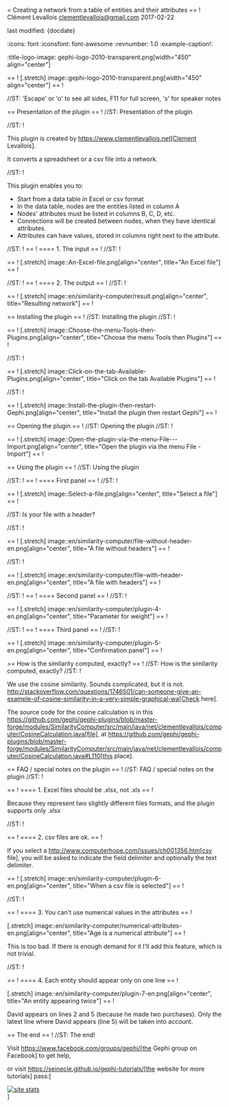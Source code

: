 =  Creating a network from a table of entities and their attributes
== !
Clément Levallois <clementlevallois@gmail.com>
2017-02-22

last modified: {docdate}

:icons: font
:iconsfont:   font-awesome
:revnumber: 1.0
:example-caption!:

:title-logo-image: gephi-logo-2010-transparent.png[width="450" align="center"]

== !
[.stretch]
image::gephi-logo-2010-transparent.png[width="450" align="center"]
== !


//ST: 'Escape' or 'o' to see all sides, F11 for full screen, 's' for speaker notes


== Presentation of the plugin
== !
//ST: Presentation of the plugin

//ST: !

This plugin is created by https://www.clementlevallois.net[Clement Levallois].

It converts a spreadsheet or a csv file into a network.

//ST: !

This plugin enables you to:

*   Start from a data table in Excel or csv format
*   In the data table, nodes are the entities listed in column A
*   Nodes' attributes must be listed in columns B, C, D, etc.
*   Connections will be created between nodes, when they have identical attributes.
*   Attributes can have values, stored in columns right next to the attribute.

//ST: !
== !
==== 1. The input
== !
//ST: !

== !
[.stretch]
image::An-Excel-file.png[align="center", title="An Excel file"]
== !



//ST: !
== !
==== 2. The output
== !
//ST: !

== !
[.stretch]
image::en/similarity-computer/result.png[align="center", title="Resulting network"]
== !


== Installing the plugin
== !
//ST: Installing the plugin
//ST: !

== !
[.stretch]
image::Choose-the-menu-Tools-then-Plugins.png[align="center", title="Choose the menu Tools then Plugins"]
== !


//ST: !

== !
[.stretch]
image::Click-on-the-tab-Available-Plugins.png[align="center", title="Click on the tab Available Plugins"]
== !


//ST: !

== !
[.stretch]
image::Install-the-plugin-then-restart-Gephi.png[align="center", title="Install the plugin then restart Gephi"]
== !


== Opening the plugin
== !
//ST: Opening the plugin
//ST: !

== !
[.stretch]
image::Open-the-plugin-via-the-menu-File---Import.png[align="center", title="Open the plugin via the menu File - Import"]
== !


== Using the plugin
== !
//ST: Using the plugin

//ST: !
== !
==== First panel
== !
//ST: !

== !
[.stretch]
image::Select-a-file.png[align="center", title="Select a file"]
== !


//ST: Is your file with a header?

//ST: !

== !
[.stretch]
image::en/similarity-computer/file-without-header-en.png[align="center", title="A file without headers"]
== !


//ST: !

== !
[.stretch]
image::en/similarity-computer/file-with-header-en.png[align="center", title="A file with headers"]
== !


//ST: !
== !
==== Second panel
== !
//ST: !

== !
[.stretch]
image::en/similarity-computer/plugin-4-en.png[align="center", title="Parameter for weight"]
== !


//ST: !
== !
==== Third panel
== !
//ST: !

== !
[.stretch]
image::en/similarity-computer/plugin-5-en.png[align="center", title="Confirmation panel"]
== !


== How is the similarity computed, exactly?
== !
//ST: How is the similarity computed, exactly?
//ST: !

We use the cosine similarity. Sounds complicated, but it is not. http://stackoverflow.com/questions/1746501/can-someone-give-an-example-of-cosine-similarity-in-a-very-simple-graphical-wa[Check here].

The source code for the cosine calculation is in this https://github.com/gephi/gephi-plugins/blob/master-forge/modules/SimilarityComputer/src/main/java/net/clementlevallois/computer/CosineCalculation.java[file], at https://github.com/gephi/gephi-plugins/blob/master-forge/modules/SimilarityComputer/src/main/java/net/clementlevallois/computer/CosineCalculation.java#L110[this place].

== FAQ / special notes on the plugin
== !
//ST: FAQ / special notes on the plugin
//ST: !

== !
==== 1. Excel files should be .xlsx, not .xls
== !

Because they represent two slightly different files formats, and the plugin supports only .xlsx

//ST: !

== !
==== 2. csv files are ok.
== !

If you select a http://www.computerhope.com/issues/ch001356.htm[csv file], you will be asked to indicate the field delimiter and optionally the text delimiter.

== !
[.stretch]
image::en/similarity-computer/plugin-6-en.png[align="center", title="When a csv file is selected"]
== !


//ST: !

== !
==== 3. You can't use numerical values in the attributes
== !

[.stretch]
image::en/similarity-computer/numerical-attributes-en.png[align="center", title="Age is a numerical attribute"]
== !


This is too bad. If there is enough demand for it I'll add this feature, which is not trivial.

//ST: !

== !
==== 4. Each entity should appear only on one line
== !

[.stretch]
image::en/similarity-computer/plugin-7-en.png[align="center", title="An entity appearing twice"]
== !


David appears on lines 2 and 5 (because he made two purchases). Only the latest line where David appears (line 5) will be taken into account.

== The end
== !
//ST: The end!

Visit https://www.facebook.com/groups/gephi/[the Gephi group on Facebook] to get help,

or visit https://seinecle.github.io/gephi-tutorials/[the website for more tutorials]
pass:[    <!-- Start of StatCounter Code for Default Guide -->
    <script type="text/javascript">
        var sc_project = 11238920;
        var sc_invisible = 1;
        var sc_security = "11238920";
        var scJsHost = (("https:" == document.location.protocol) ?
            "https://secure." : "http://www.");
        document.write("<sc" + "ript type='text/javascript' src='" +
            scJsHost +
            "statcounter.com/counter/counter.js'></" + "script>");
    </script>
    <noscript><div class="statcounter"><a title="site stats"
    href="http://statcounter.com/" target="_blank"><img
    class="statcounter"
    src="//c.statcounter.com/11238920/0/11238920/1/" alt="site
    stats"></a></div></noscript>
    <!-- End of StatCounter Code for Default Guide -->]

